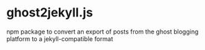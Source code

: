 # ghost2jekyll.js
npm package to convert an export of posts from the ghost blogging platform to a jekyll-compatible format
